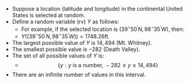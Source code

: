 - Suppose a location (latitude and longitude) in the continental United States is selected at random.
- Define a random variable (rv) $Y$ as follows:
	- For example, if the selected location is $\left( {{39}^{\circ}{50}^{\prime}\mathrm{N},{98}^{\circ}{35}^{\prime}\mathrm{W}} \right)$, then:
	- $Y\left( \left( {{39}^{\circ}{50}^{\prime}N,{98}^{\circ}{35}^{\prime}W} \right) \right) = 1748.26 \mathrm{ft}$.
- The largest possible value of $Y$ is $14,494$ (Mt. Whitney).
- The smallest possible value is $-282$ (Death Valley).
- The set of all possible values of $Y$ is:
	- $$\{ y : y \text{ is a number, } -282 \leq y \leq 14,494 \}$$
- There are an infinite number of values in this interval.
